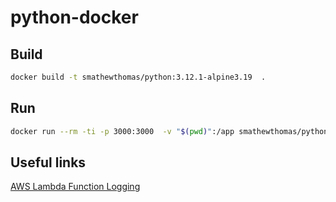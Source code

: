 # python-docker

## Build

```bash
docker build -t smathewthomas/python:3.12.1-alpine3.19  .
```

## Run

```bash
docker run --rm -ti -p 3000:3000  -v "$(pwd)":/app smathewthomas/python:3.12.1-alpine3.19 /bin/bash
```

## Useful links

[AWS Lambda Function Logging](https://docs.aws.amazon.com/lambda/latest/dg/python-logging.html)

